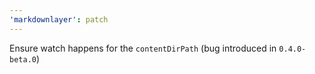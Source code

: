 ```yaml
---
'markdownlayer': patch
---
```


Ensure watch happens for the `contentDirPath` (bug introduced in `0.4.0-beta.0`)
